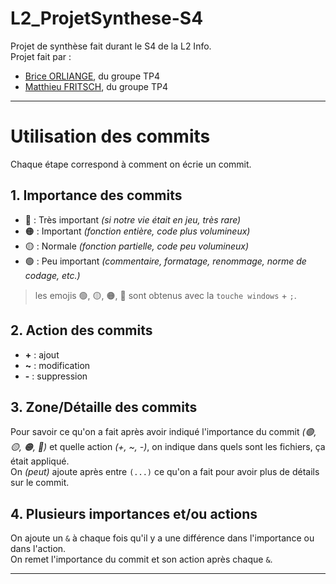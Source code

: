 # L2_ProjetSynthese-S4
Projet de synthèse fait durant le S4 de la L2 Info.  
Projet fait par :
- [Brice ORLIANGE](mailto:briceorl54580@gmail.com), du groupe TP4
- [Matthieu FRITSCH](mailto:mattfritsch98380@gmail.com), du groupe TP4

--------------------------------------

# Utilisation des commits 
Chaque étape correspond à comment on écrie un commit.

## 1. Importance des commits 

- 🔴 : Très important _(si notre vie était en jeu, très rare)_
- 🟠 : Important _(fonction entière, code plus volumineux)_
- 🟡 : Normale _(fonction partielle, code peu volumineux)_
- 🟢 : Peu important _(commentaire, formatage, renommage, norme de codage, etc.)_

> les emojis 🟢, 🟡, 🟠, 🔴 sont obtenus avec la `touche windows` + `;`.

## 2. Action des commits

- **\+** : ajout
- **\~** : modification
- **\-** : suppression

## 3. Zone/Détaille des commits

Pour savoir ce qu'on a fait après avoir indiqué l'importance du commit _(🟢, 🟡, 🟠, 🔴)_ et quelle action _(+, ~, -)_, 
on indique dans quels sont les fichiers, ça était appliqué.  
On _(peut)_ ajoute après entre `(...)` ce qu'on a fait pour avoir plus de détails sur le commit.

## 4. Plusieurs importances et/ou actions

On ajoute un `&` à chaque fois qu'il y a une différence dans l'importance ou dans l'action.  
On remet l'importance du commit et son action après chaque `&`.

--------------------------------------